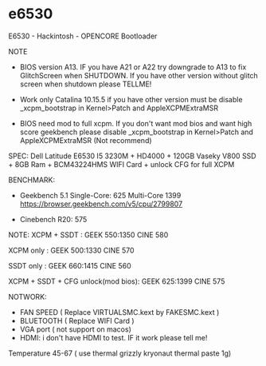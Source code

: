 # e6530

E6530 - Hackintosh - OPENCORE Bootloader

NOTE
+ BIOS version A13. IF you have A21 or A22 try downgrade to A13 to fix GlitchScreen when SHUTDOWN.
If you have other version without glitch screen when shutdown please TELLME!

+ Work only Catalina 10.15.5 if you have other version must be disable _xcpm_bootstrap in Kernel>Patch and AppleXCPMExtraMSR
+ BIOS need mod to full xcpm. If you don't want mod bios and want high score geekbench please disable _xcpm_bootstrap in Kernel>Patch and AppleXCPMExtraMSR (Not recommend)
  
SPEC:
  Dell Latitude E6530 I5 3230M + HD4000 + 120GB Vaseky V800 SSD + 8GB Ram + BCM43224HMS WIFI Card + unlock CFG for full XCPM
  
BENCHMARK:
+ Geekbench 5.1 Single-Core: 625 Multi-Core 1399 https://browser.geekbench.com/v5/cpu/2799807

+ Cinebench R20: 575

NOTE:
XCPM + SSDT : GEEK 550:1350 CINE 580

XCPM only	: GEEK 500:1330 CINE 570 

SSDT only	: GEEK 660:1415 CINE 560

XCPM + SSDT + CFG unlock(mod bios): GEEK 625:1399 CINE 575
 
NOTWORK: 
+ FAN SPEED ( Replace VIRTUALSMC.kext by FAKESMC.kext )
+ BLUETOOTH ( Replace WIFI Card )
+ VGA port ( not support on macos)
+ HDMI: i don't have HDMI to test. IF it work please tell me!

Temperature 45-67 ( use thermal grizzly kryonaut thermal paste 1g)

